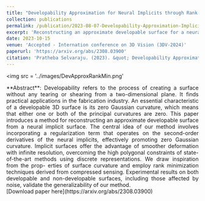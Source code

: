 ```yaml
---
title: "Developability Approximation for Neural Implicits through Rank Minimization"
collection: publications
permalink: /publication/2023-08-07-Developability-Approximation-Implicits-Rank-Minimization
excerpt: 'Reconstructing an approximate developable surface for a neural implicit surface.'
date: 2023-10-15
venue: 'Accepted - Internation conference on 3D Vision (3DV-2024)'
paperurl: 'https://arxiv.org/abs/2308.03900'
citation: 'Pratheba Selvaraju. (2023). &quot; Developability Approximation for Neural Implicits through Rank Minimization.&quot; <i></i>. 1(2).'
---
```

<img src = '../images/DevApproxRankMin.png'

<div style="text-align: justify">
**Abstract**: 
Developability refers to the process of creating a surface without any tearing or shearing from a two-dimensional plane. It finds practical applications in the fabrication industry. An essential characteristic of a developable 3D surface is its zero Gaussian curvature, which means that either one or both of the principal curvatures are zero. This paper introduces a method for reconstructing an approximate developable surface from a neural implicit surface. The central idea of our method involves incorporating a regularization term that operates on the second-order derivatives of the neural implicits, effectively promoting zero Gaussian curvature. Implicit surfaces offer the advantage of smoother deformation with infinite resolution, overcoming the high polygonal constraints of state-of-the-art methods using discrete representations. We draw inspiration from the prop- erties of surface curvature and employ rank minimization techniques derived from compressed sensing. Experimental results on both developable and non-developable surfaces, including those affected by noise, validate the generalizability of our method.
</div>
[Download paper here](https://arxiv.org/abs/2308.03900)

